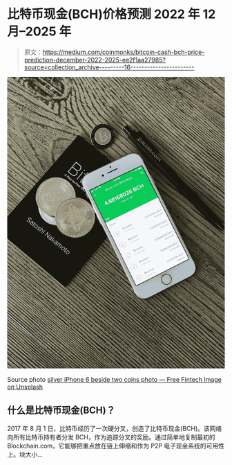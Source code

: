 # 比特币现金(BCH)价格预测 2022 年 12 月–2025 年

> 原文：<https://medium.com/coinmonks/bitcoin-cash-bch-price-prediction-december-2022-2025-ee2f1aa27985?source=collection_archive---------16----------------------->

![](img/6308985876b562bc859a64ae7eefbff3.png)

Source photo [silver iPhone 6 beside two coins photo — Free Fintech Image on Unsplash](https://unsplash.com/photos/4_41-79dHvE)

## 什么是比特币现金(BCH)？

2017 年 8 月 1 日，比特币经历了一次硬分叉，创造了比特币现金(BCH)。该网络向所有比特币持有者分发 BCH，作为追踪分叉的奖励。通过简单地复制最初的 Blockchain.com，它能够把重点放在链上伸缩和作为 P2P 电子现金系统的可用性上。块大小…